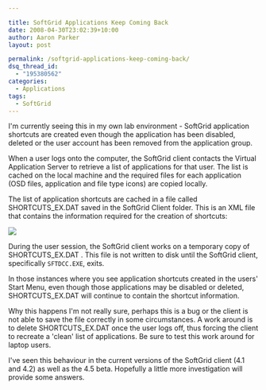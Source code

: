 ```yaml
---

title: SoftGrid Applications Keep Coming Back
date: 2008-04-30T23:02:39+10:00
author: Aaron Parker
layout: post

permalink: /softgrid-applications-keep-coming-back/
dsq_thread_id:
  - "195380562"
categories:
  - Applications
tags:
  - SoftGrid
---
```

I'm currently seeing this in my own lab environment - SoftGrid application shortcuts are created even though the application has been disabled, deleted or the user account has been removed from the application group.

When a user logs onto the computer, the SoftGrid client contacts the Virtual Application Server to retrieve a list of applications for that user. The list is cached on the local machine and the required files for each application (OSD files, application and file type icons) are copied locally.

The list of application shortcuts are cached in a file called SHORTCUTS_EX.DAT saved in the SoftGrid Client folder. This is an XML file that contains the information required for the creation of shortcuts:

![]({{site.baseurl}}/media/2008/04/shortcuts-exdatfilecontents.png)

During the user session, the SoftGrid client works on a temporary copy of SHORTCUTS_EX.DAT . This file is not written to disk until the SoftGrid client, specifically `SFTDCC.EXE`, exits.

In those instances where you see application shortcuts created in the users' Start Menu, even though those applications may be disabled or deleted, SHORTCUTS_EX.DAT will continue to contain the shortcut information.

Why this happens I'm not really sure, perhaps this is a bug or the client is not able to save the file correctly in some circumstances. A work around is to delete SHORTCUTS_EX.DAT once the user logs off, thus forcing the client to recreate a 'clean' list of applications. Be sure to test this work around for laptop users.

I've seen this behaviour in the current versions of the SoftGrid client (4.1 and 4.2) as well as the 4.5 beta. Hopefully a little more investigation will provide some answers.
